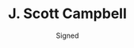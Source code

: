 ---
title: J. Scott Campbell
issue: The Ruff Stuff 3
issue_nr: 3
full_title: ""
subtitle: Signed
release_date: Jun 2018
release_year: 2018
format: Sketchbook
pages: 48
signed_by: J. Scott Campbell
price: 20
---